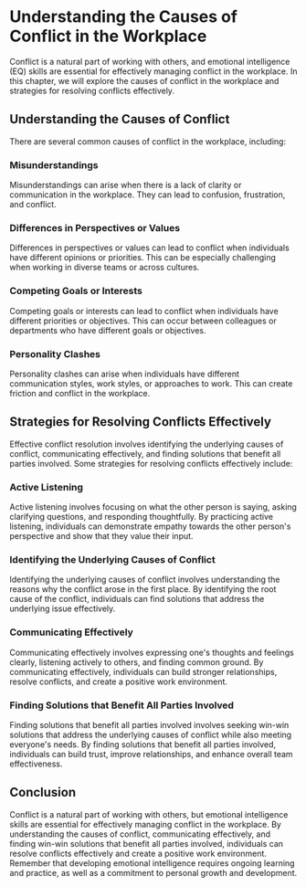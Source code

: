 Understanding the Causes of Conflict in the Workplace
=====================================================================================

Conflict is a natural part of working with others, and emotional intelligence (EQ) skills are essential for effectively managing conflict in the workplace. In this chapter, we will explore the causes of conflict in the workplace and strategies for resolving conflicts effectively.

Understanding the Causes of Conflict
------------------------------------

There are several common causes of conflict in the workplace, including:

### Misunderstandings

Misunderstandings can arise when there is a lack of clarity or communication in the workplace. They can lead to confusion, frustration, and conflict.

### Differences in Perspectives or Values

Differences in perspectives or values can lead to conflict when individuals have different opinions or priorities. This can be especially challenging when working in diverse teams or across cultures.

### Competing Goals or Interests

Competing goals or interests can lead to conflict when individuals have different priorities or objectives. This can occur between colleagues or departments who have different goals or objectives.

### Personality Clashes

Personality clashes can arise when individuals have different communication styles, work styles, or approaches to work. This can create friction and conflict in the workplace.

Strategies for Resolving Conflicts Effectively
----------------------------------------------

Effective conflict resolution involves identifying the underlying causes of conflict, communicating effectively, and finding solutions that benefit all parties involved. Some strategies for resolving conflicts effectively include:

### Active Listening

Active listening involves focusing on what the other person is saying, asking clarifying questions, and responding thoughtfully. By practicing active listening, individuals can demonstrate empathy towards the other person's perspective and show that they value their input.

### Identifying the Underlying Causes of Conflict

Identifying the underlying causes of conflict involves understanding the reasons why the conflict arose in the first place. By identifying the root cause of the conflict, individuals can find solutions that address the underlying issue effectively.

### Communicating Effectively

Communicating effectively involves expressing one's thoughts and feelings clearly, listening actively to others, and finding common ground. By communicating effectively, individuals can build stronger relationships, resolve conflicts, and create a positive work environment.

### Finding Solutions that Benefit All Parties Involved

Finding solutions that benefit all parties involved involves seeking win-win solutions that address the underlying causes of conflict while also meeting everyone's needs. By finding solutions that benefit all parties involved, individuals can build trust, improve relationships, and enhance overall team effectiveness.

Conclusion
----------

Conflict is a natural part of working with others, but emotional intelligence skills are essential for effectively managing conflict in the workplace. By understanding the causes of conflict, communicating effectively, and finding win-win solutions that benefit all parties involved, individuals can resolve conflicts effectively and create a positive work environment. Remember that developing emotional intelligence requires ongoing learning and practice, as well as a commitment to personal growth and development.
